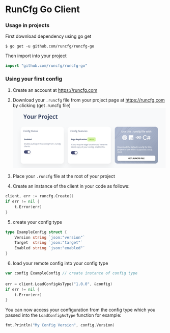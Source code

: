 # RunCfg Go Client

### Usage in projects

First download dependency using go get
```shell
$ go get -u github.com/runcfg/runcfg-go
```

Then import into your project

```go
import "github.com/runcfg/runcfg-go"
```

### Using your first config

1. Create an account at https://runcfg.com
2. Download your `.runcfg` file from your project page at https://runcfg.com by clicking (get .runcfg file)
![runcfg.PNG](runcfg.PNG)

3. Place your `.runcfg` file at the root of your project
4. Create an instance of the client in your code as follows:
   
```go
client, err := runcfg.Create()
if err != nil {
    t.Error(err)
}
```

5. create your config type
```go
type ExampleConfig struct {
	Version string `json:"version"`
	Target  string `json:"target"`
	Enabled string `json:"enabled"`
}
```

6. load your remote config into your config type
```go
var config ExampleConfig // create instance of config type

err = client.LoadConfigAsType("1.0.0", &config)
if err != nil {
    t.Error(err)
}
```

You can now access your configuration from the 
config type which you passed into the `LoadConfigAsType` function for example:

```go
fmt.Println("My Config Version", config.Version)
```